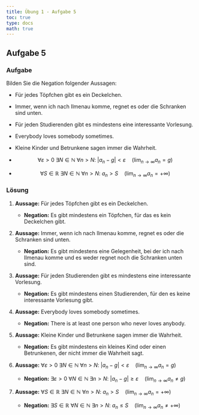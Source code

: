 ```yaml
---
title: Übung 1 - Aufgabe 5
toc: true
type: docs
math: true
---
```


## Aufgabe 5

### Aufgabe

Bilden Sie die Negation folgender Aussagen:

- Für jedes Töpfchen gibt es ein Deckelchen.

- Immer, wenn ich nach Ilmenau komme, regnet es oder die Schranken sind unten.

- Für jeden Studierenden gibt es mindestens eine interessante Vorlesung.

- Everybody loves somebody sometimes.

- Kleine Kinder und Betrunkene sagen immer die Wahrheit.

- $$\forall \varepsilon > 0 \ \exists N \in \mathbb{N} \ \forall n > N: \ |a_n - g| < \varepsilon \quad \left( \lim_{{n \to \infty}} a_n = g \right)$$

- $$\forall S \in \mathbb{R} \ \exists N \in \mathbb{N} \ \forall n > N: \ a_n > S \quad \left( \lim_{{n \to \infty}} a_n = +\infty \right)$$

### Lösung


1. **Aussage:** Für jedes Töpfchen gibt es ein Deckelchen.
   - **Negation:** Es gibt mindestens ein Töpfchen, für das es kein Deckelchen gibt.

2. **Aussage:** Immer, wenn ich nach Ilmenau komme, regnet es oder die Schranken sind unten.
   - **Negation:** Es gibt mindestens eine Gelegenheit, bei der ich nach Ilmenau komme und es weder regnet noch die Schranken unten sind.

3. **Aussage:** Für jeden Studierenden gibt es mindestens eine interessante Vorlesung.
   - **Negation:** Es gibt mindestens einen Studierenden, für den es keine interessante Vorlesung gibt.

4. **Aussage:** Everybody loves somebody sometimes.
   - **Negation:** There is at least one person who never loves anybody.

5. **Aussage:** Kleine Kinder und Betrunkene sagen immer die Wahrheit.
   - **Negation:** Es gibt mindestens ein kleines Kind oder einen Betrunkenen, der nicht immer die Wahrheit sagt.

6. **Aussage:** $\forall \varepsilon > 0 \ \exists N \in \mathbb{N} \ \forall n > N: \ |a_n - g| < \varepsilon \quad \left( \lim_{{n \to \infty}} a_n = g \right)$
   - **Negation:** $\exists \varepsilon > 0 \ \forall N \in \mathbb{N} \ \exists n > N: \ |a_n - g| \geq \varepsilon \quad \left( \lim_{{n \to \infty}} a_n \neq g \right)$

7. **Aussage:** $\forall S \in \mathbb{R} \ \exists N \in \mathbb{N} \ \forall n > N: \ a_n > S \quad \left( \lim_{{n \to \infty}} a_n = +\infty \right)$
   - **Negation:** $\exists S \in \mathbb{R} \ \forall N \in \mathbb{N} \ \exists n > N: \ a_n \leq S \quad \left( \lim_{{n \to \infty}} a_n \neq +\infty \right)$